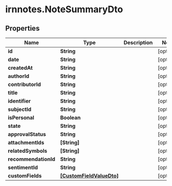 # irnnotes.NoteSummaryDto

## Properties

Name | Type | Description | Notes
------------ | ------------- | ------------- | -------------
**id** | **String** |  | [optional] 
**date** | **String** |  | [optional] 
**createdAt** | **String** |  | [optional] 
**authorId** | **String** |  | [optional] 
**contributorId** | **String** |  | [optional] 
**title** | **String** |  | [optional] 
**identifier** | **String** |  | [optional] 
**subjectId** | **String** |  | [optional] 
**isPersonal** | **Boolean** |  | [optional] 
**state** | **String** |  | [optional] 
**approvalStatus** | **String** |  | [optional] 
**attachmentIds** | **[String]** |  | [optional] 
**relatedSymbols** | **[String]** |  | [optional] 
**recommendationId** | **String** |  | [optional] 
**sentimentId** | **String** |  | [optional] 
**customFields** | [**[CustomFieldValueDto]**](CustomFieldValueDto.md) |  | [optional] 


